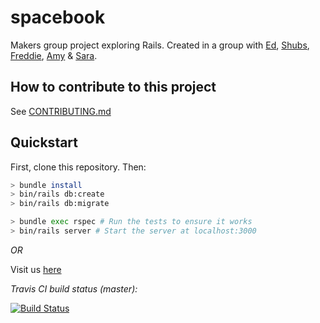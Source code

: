 # spacebook

Makers group project exploring Rails. Created in a group with <a href="https://github.com/edcourage">Ed</a>, <a href="https://github.com/edcourage">Shubs</a>, <a href="https://github.com/edcourage">Freddie</a>, <a href="https://github.com/edcourage">Amy</a> & <a href="https://github.com/edcourage">Sara</a>.

## How to contribute to this project
See [CONTRIBUTING.md](CONTRIBUTING.md)

## Quickstart

First, clone this repository. Then:

```bash
> bundle install
> bin/rails db:create
> bin/rails db:migrate

> bundle exec rspec # Run the tests to ensure it works
> bin/rails server # Start the server at localhost:3000
```

*OR*

Visit us [here](https://spaciest-of-books.herokuapp.com/)

*Travis CI build status (master):*

[![Build Status](https://travis-ci.org/SevenSecrets/acebook-rails-template.svg?branch=master)](https://travis-ci.org/SevenSecrets/acebook-rails-template)
